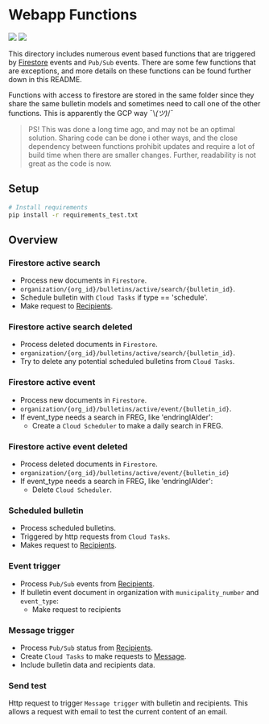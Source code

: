 # Webapp Functions
[![](https://img.shields.io/badge/Python-a?style=flat&logo=python&label=Code&color=3776AB&logoColor=ffffff)](https://www.python.org/)
[![](https://img.shields.io/badge/Firebase-a?style=flat&logo=firebase&label=Hosting&color=FFCA28&logoColor=ffffff)](https://firebase.google.com/)

This directory includes numerous event based functions that are triggered by [Firestore](https://firebase.google.com/products/firestore) events and `Pub/Sub` events. There are some few functions that are exceptions, and more details on these functions can be found further down in this README.

Functions with access to firestore are stored in the same folder since they share the same bulletin models and sometimes need to call one of the other functions. This is apparently the GCP way ¯\\_(ツ)_/¯

>PS! This was done a long time ago, and may not be an optimal solution. Sharing code can be done i other ways, and the close dependency between functions prohibit updates and require a lot of build time when there are smaller changes. Further, readability is not great as the code is now.

## Setup
```bash
# Install requirements
pip install -r requirements_test.txt
```

## Overview

### Firestore active search
* Process new documents in `Firestore`.
* `organization/{org_id}/bulletins/active/search/{bulletin_id}`.
* Schedule bulletin with `Cloud Tasks` if type == 'schedule'.
* Make request to [Recipients](https://github.com/knowit/Innbyggerkontakt-public/tree/master/recipients).

### Firestore active search deleted
* Process deleted documents in `Firestore`.
* `organization/{org_id}/bulletins/active/search/{bulletin_id}`.
* Try to delete any potential scheduled bulletins from `Cloud Tasks`.

### Firestore active event
* Process new documents in `Firestore`.
* `organization/{org_id}/bulletins/active/event/{bulletin_id}`.
* If event_type needs a search in FREG, like 'endringIAlder':
    * Create a `Cloud Scheduler` to make a daily search in FREG.

### Firestore active event deleted
* Process deleted documents in `Firestore`.
* `organization/{org_id}/bulletins/active/event/{bulletin_id}`
* If event_type needs a search in FREG, like 'endringIAlder':
    * Delete `Cloud Scheduler`.

### Scheduled bulletin
* Process scheduled bulletins.
* Triggered by http requests from `Cloud Tasks`.
* Makes request to [Recipients](https://github.com/knowit/Innbyggerkontakt-public/tree/master/recipients).

### Event trigger
* Process `Pub/Sub` events from [Recipients](https://github.com/knowit/Innbyggerkontakt-public/tree/master/recipients).
* If bulletin event document in organization with `municipality_number` and `event_type`:
    * Make request to recipients

### Message trigger
* Process `Pub/Sub` status from [Recipients](https://github.com/knowit/Innbyggerkontakt-public/tree/master/recipients).
* Create `Cloud Tasks` to make requests to [Message](https://github.com/knowit/Innbyggerkontakt-public/tree/master/message).
* Include bulletin data and recipients data.

### Send test
Http request to trigger `Message trigger` with bulletin and recipients. This allows a request with email to test the current content of an email.
